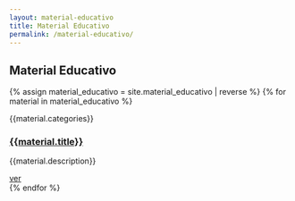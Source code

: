 ```yaml
---
layout: material-educativo
title: Material Educativo
permalink: /material-educativo/
---
```


<h2 class="titulo">Material Educativo</h2>

{% assign material_educativo = site.material_educativo | reverse %}
{% for material in material_educativo %}
<div class="item-articulo">
  <span class="tipo">{{material.categories}}</span>
  <a href="{% if material.categories contains 'video' or material.categories contains 'archivo' %}{{material.share_url}}{% else %}{{material.url}}{% endif %}"{% if material.categories contains 'video' or material.categories contains 'archivo' %} target="_blank"{% endif %}><h3 class="titulo">{{material.title}}</h3></a>
  <p>{{material.description}}</p>
  <a class="ver"  href="{% if material.categories contains 'video' or material.categories contains 'archivo' %}{{material.share_url}}{% else %}{{material.url}}{% endif %}"{% if material.categories contains 'video' or material.categories contains 'archivo' %} target="_blank"{% endif %}>ver</a>
</div>
{% endfor %}
